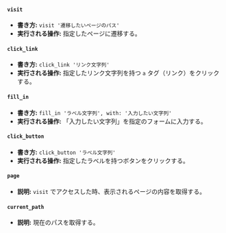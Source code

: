 #### `visit`

- **書き方:** `visit '遷移したいページのパス'`
- **実行される操作:** 指定したページに遷移する。

#### `click_link`

- **書き方:** `click_link 'リンク文字列'`
- **実行される操作:** 指定したリンク文字列を持つ `a` タグ（リンク）をクリックする。

#### `fill_in`

- **書き方:** `fill_in 'ラベル文字列', with: '入力したい文字列'`
- **実行される操作:** 「入力したい文字列」を指定のフォームに入力する。

#### `click_button`

- **書き方:** `click_button 'ラベル文字列'`
- **実行される操作:** 指定したラベルを持つボタンをクリックする。

#### `page`

- **説明:** `visit` でアクセスした時、表示されるページの内容を取得する。

#### `current_path`

- **説明:** 現在のパスを取得する。
